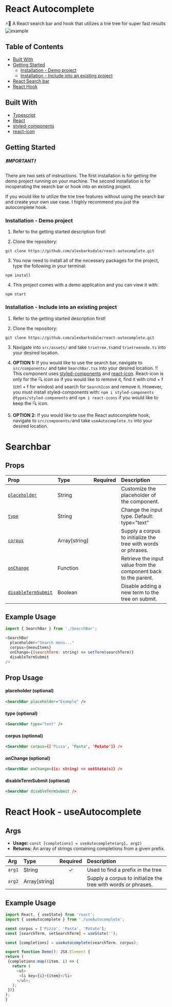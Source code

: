 # React Autocomplete
⚡️🌳 A React search bar and hook that utilizes a trie tree for super fast results
![example](https://media.giphy.com/media/WrxMOJui4l7RfmfczK/giphy.gif)

## Table of Contents
* [Built With](#built-with)
* [Getting Started](#getting-started)
  * [Installation - Demo project](#demo-project)
  * [Installation - Include into an existing project](#existing-project)
* [React Search bar](#react-search-bar)
* [React Hook](#react-hook)

## Built With
* [Typescript](https://www.typescriptlang.org/)
* [React](https://reactjs.org/)
* [styled-components](https://styled-components.com/)
* [react-icon](https://www.npmjs.com/package/react-icons)

## Getting Started
#####  ❗️IMPORTANT❗️
There are two sets of instructions. The first installation is for getting the demo project running on your machine. The second installation is for incoperating the search bar or hook into an existing project.

If you would like to utilize the trie tree features without using the search bar and create your own use case. I highly recommend you just the autocomplete hook.

<a name="demo-project"></a>

### Installation - Demo project
1. Refer to the getting started description first!

2. Clone the repository:

```
git clone https://github.com/alexbarksdale/react-autocomplete.git
```

3. You now need to install all of the necessary packages for the project, type the following in your terminal:

```
npm install
```

4. This project comes with a demo application and you can view it with: 

```
npm start
```
<a name="existing-project"></a>

### Installation - Include into an existing project
1. Refer to the getting started description first!

2. Clone the repository:

```
git clone https://github.com/alexbarksdale/react-autocomplete.git
```

3. Navigate into `src/assets/` and take `trietree.ts`and `trietreenode.ts` into your desired location.

4. **OPTION 1:** If you would like to use the search bar, navigate to `src/components/` and take `SearchBar.tsx` into your desired location. ‼️ This component uses [styled-components](https://styled-components.com/)  and [react-icon](https://www.npmjs.com/package/react-icons). React-icon is only for the 🔍 icon so if you would like to remove it, find it with cmd + f (ctrl + f for windos) and search for `SearchIcon` and remove it. However, you must install styled-components with: 
`npm i styled-components @types/styled-components`
and `npm i react-icons` if you would like to keep the 🔍 icon.

5. **OPTION 2:** If you would like to use the React autocomplete hook, navigate to `src/components/`and take `useAutocomplete.ts` into your desired location.

<a name="react-search-bar"></a>

# Searchbar

## Props

| Prop                                                                   | Type     |                     Required                     | Description                                                                                                                                                                                           |
| :--------------------------------------------------------------------- | :------- | :----------------------------------------------: | :---------------------------------------------------------------------------------------------------------------------------------------------------------------------------------------------------- |
| [`placeholder`](#placeholder-prop)                                     | String    |                                                 | Customize the placeholder of the component.                                                                                                              |
| [`type`](#type-prop)                                     | String    |                                                 | Change the input type. Default: type="text"
| [`corpus`](#corpus-prop)                                     | Array[string]    |                                                 | Supply a corpus to initialize the tree with words or phrases.
| [`onChange`](#onchange-prop)                                     | Function    |                                                 | Retrieve the input value from the component back to the parent.
| [`disableTermSubmit`](#disabletermsubmit-prop)                                     | Boolean    |                                                 | Disable adding a new term to the tree on submit.

## Example Usage
```js
import { SearchBar } from './SearchBar';

<SearchBar 
  placeholder="Search menu..." 
  corpus={menuItems} 
  onChange={(searchTerm: string) => setTerm(searchTerm)}
  disableTermSubmit 
/>
```

## Prop Usage
<a name="placeholder-prop"></a>

#### placeholder (optional)
```xml
<SearchBar placeholder="Example" />

```

<a name="type-prop"></a>

#### type (optional)
```xml
<SearchBar type="text" />

```

<a name="corpus-prop"></a>

#### corpus (optional)
```xml
<SearchBar corpus={['Pizza', 'Pasta', 'Potato']} />

```

<a name="onchange-prop"></a>

#### onChange (optional)
```xml
<SearchBar onChange={(s: string) => setState(s)} />

```
<a name="disabletermsubmit-prop"></a>

#### disableTermSubmit (optional)
```xml
<SearchBar disableTermSubmit />

```
<a name="react-hook"></a>

# React Hook - useAutocomplete
## Args
* **Usage:** `const [completions] = useAutocomplete(arg1, arg2)`
* **Returns:** An array of strings containing completions from a given prefix.

| Arg                                                                   | Type     |                     Required                     | Description                                                                                                                                                                                           |
| :--------------------------------------------------------------------- | :------- | :----------------------------------------------: | :---------------------------------------------------------------------------------------------------------------------------------------------------------------------------------------------------- |
| `arg1`                                   | String    |      ✓                                           | Used to find a prefix in the tree                                                                                                              |
| `arg2`                                   | Array[string]    |                                                 | Supply a corpus to initialize the tree with words or phrases.

## Example Usage
```js
import React, { useState} from 'react';
import { useAutocomplete } from './useAutocomplete';

const corpus = ['Pizza', 'Pasta', 'Potato'];
const [searchTerm, setSearchTerm] = useState('');

const [completions] = useAutocomplete(searchTerm, corpus);

export function Demo(): JSX.Element {
return (
 {completions.map((item, i) => {
   return (
     <ul>
	  <li key={i}>{item}</li>   
     </ul>;
   );
 })}
);
}
```
